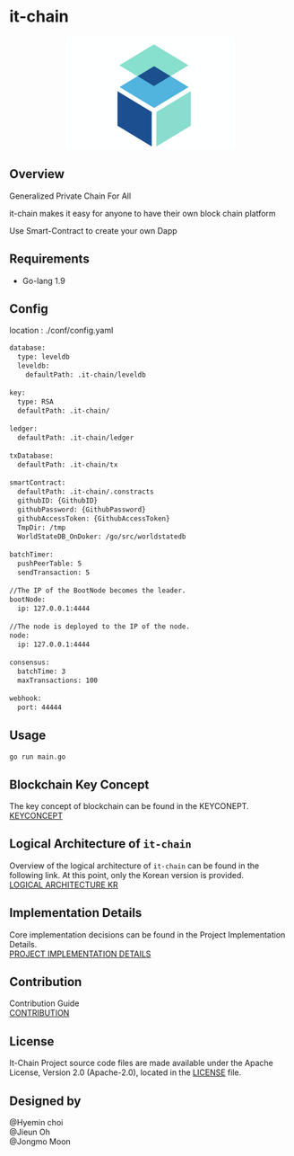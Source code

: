 # it-chain


<p align="center"><img src="./images/logo.png" width="300px" height="200px"></p>

## Overview

Generalized Private Chain For All 

it-chain makes it easy for anyone to have their own block chain platform

Use Smart-Contract to create your own Dapp



## Requirements

- Go-lang 1.9



## Config

location : ./conf/config.yaml

```
database:
  type: leveldb
  leveldb:
    defaultPath: .it-chain/leveldb

key:
  type: RSA
  defaultPath: .it-chain/

ledger:
  defaultPath: .it-chain/ledger

txDatabase:
  defaultPath: .it-chain/tx

smartContract:
  defaultPath: .it-chain/.constracts
  githubID: {GithubID}
  githubPassword: {GithubPassword}
  githubAccessToken: {GithubAccessToken}
  TmpDir: /tmp
  WorldStateDB_OnDoker: /go/src/worldstatedb

batchTimer:
  pushPeerTable: 5
  sendTransaction: 5

//The IP of the BootNode becomes the leader.
bootNode:
  ip: 127.0.0.1:4444

//The node is deployed to the IP of the node. 
node:
  ip: 127.0.0.1:4444

consensus:
  batchTime: 3
  maxTransactions: 100

webhook:
  port: 44444
```



## Usage

```
go run main.go
```


## Blockchain Key Concept
The key concept of blockchain can be found in the KEYCONEPT. <br>
[KEYCONCEPT](doc/KEYCONCEPT.md)

## Logical Architecture of `it-chain`
Overview of the logical architecture of `it-chain` can be found in the following link. At this point, only the Korean version is provided.<br>
[LOGICAL ARCHITECTURE KR](doc/LOGICAL-ARCHITECTURE-KR.md)

## Implementation Details
Core implementation decisions can be found in the Project Implementation Details. <br>
[PROJECT IMPLEMENTATION DETAILS](doc/PROJECT-IMPLEMENTATION-DETAILS.md)

## Contribution
Contribution Guide <br>
[CONTRIBUTION](CONTRIBUTION.md)

## License

It-Chain Project source code files are made available under the Apache License, Version 2.0 (Apache-2.0), located in the [LICENSE](LICENSE) file.

## Designed by
@Hyemin choi<br>
@Jieun Oh<br>
@Jongmo Moon<br>

